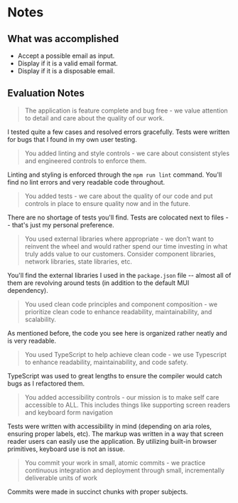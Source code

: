 # Notes

## What was accomplished

- Accept a possible email as input.
- Display if it is a valid email format.
- Display if it is a disposable email.

## Evaluation Notes

> The application is feature complete and bug free - we value attention to detail and care about the quality of our work.

I tested quite a few cases and resolved errors gracefully.
Tests were written for bugs that I found in my own user testing.

> You added linting and style controls - we care about consistent styles and engineered controls to enforce them.

Linting and styling is enforced through the `npm run lint` command.
You'll find no lint errors and very readable code throughout.

> You added tests - we care about the quality of our code and put controls in place to ensure quality now and in the future.

There are no shortage of tests you'll find.
Tests are colocated next to files -- that's just my personal preference.

> You used external libraries where appropriate - we don’t want to reinvent the wheel and would rather spend our time investing in what truly adds value to our customers. Consider component libraries, network libraries, state libraries, etc.

You'll find the external libraries I used in the `package.json` file -- almost all of them are revolving around tests (in addition to the default MUI dependency).

> You used clean code principles and component composition - we prioritize clean code to enhance readability, maintainability, and scalability.

As mentioned before, the code you see here is organized rather neatly and is very readable.

> You used TypeScript to help achieve clean code - we use Typescript to enhance readability, maintainability, and code safety.

TypeScript was used to great lengths to ensure the compiler would catch bugs as I refactored them.

> You added accessibility controls - our mission is to make self care accessible to ALL. This includes things like supporting screen readers and keyboard form navigation

Tests were written with accessibility in mind (depending on aria roles, ensuring proper labels, etc).
The markup was written in a way that screen reader users can easily use the application.
By utilizing built-in browser primitives, keyboard use is not an issue.

> You commit your work in small, atomic commits - we practice continuous integration and deployment through small, incrementally deliverable units of work 

Commits were made in succinct chunks with proper subjects.